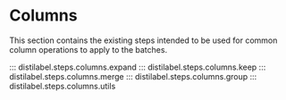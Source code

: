 # Columns

This section contains the existing steps intended to be used for common column operations to apply to the batches.

::: distilabel.steps.columns.expand
::: distilabel.steps.columns.keep
::: distilabel.steps.columns.merge
::: distilabel.steps.columns.group
::: distilabel.steps.columns.utils
